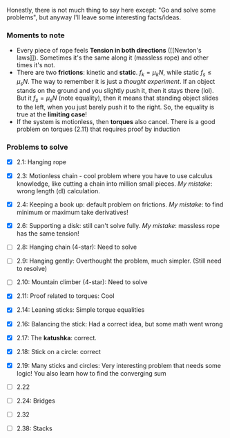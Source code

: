 Honestly, there is not much thing to say here except: "Go and solve some problems", but anyway I'll leave some interesting facts/ideas. 

### Moments to note
- Every piece of rope feels **Tension in both directions** ([[Newton's laws]]). Sometimes it's the same along it (massless rope) and other times it's not.
 - There are two **frictions**: kinetic and **static**. $f_{k} = \mu_{k}N$, while static $f_s \leq \mu_s N$. The way to remember it is just a *thought experiment*. If an object stands on the ground and you slightly push it, then it stays there (lol). But it $f_s = \mu_s N$ (note equality), then it means that standing object slides to the left, when you just barely push it to the right. So, the equality is true at the **limiting case**!
 - If the system is motionless, then **torques** also cancel. There is a good problem on torques (2.11) that requires proof by induction
### Problems to solve 
- [x] 2.1: Hanging rope
- [x] 2.3: Motionless chain - cool problem where you have to use calculus knowledge, like cutting a chain into million small pieces. *My mistake*: wrong length (dl) calculation.
- [x] 2.4: Keeping a book up: default problem on frictions. *My mistake*: to find minimum or maximum take derivatives!
- [x] 2.6: Supporting a disk: still can't solve fully. *My mistake*: massless rope has the same tension!
- [ ] 2.8: Hanging chain (4-star): Need to solve
- [ ] 2.9: Hanging gently: Overthought the problem, much simpler. (Still need to resolve)
- [ ] 2.10: Mountain climber (4-star): Need to solve
- [x] 2.11: Proof related to torques: Cool
- [x] 2.14: Leaning sticks: Simple torque equalities
- [x] 2.16: Balancing the stick: Had a correct idea, but some math went wrong
- [x] 2.17: The **katushka**: correct.
- [x] 2.18: Stick on a circle: correct
- [x] 2.19: Many sticks and circles: Very interesting problem that needs some logic! You also learn how to find the converging sum
- [ ] 2.22
- [ ] 2.24: Bridges
- [ ] 2.32
- [ ] 2.38: Stacks



